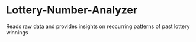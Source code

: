 # Lottery-Number-Analyzer
Reads raw data and provides insights on reocurring patterns of past lottery winnings
